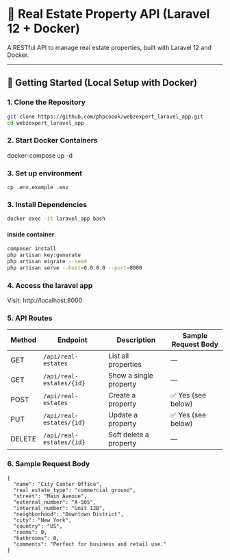 # 🏡 Real Estate Property API (Laravel 12 + Docker)

A RESTful API to manage real estate properties, built with Laravel 12 and Docker.

---

## 🚀 Getting Started (Local Setup with Docker)

### 1. Clone the Repository

```bash
git clone https://github.com/phpcoook/webzexpert_laravel_app.git
cd webzexpert_laravel_app
```

### 2. Start Docker Containers

docker-compose up -d

### 3. Set up environment

```
cp .env.example .env
```

### 3. Install Dependencies

```bash
docker exec -it laravel_app bash
```
#### inside container

```bash
composer install
php artisan key:generate
php artisan migrate --seed
php artisan serve --host=0.0.0.0 --port=8000
```

### 4. Access the laravel app
Visit: http://localhost:8000

### 5. API Routes

| Method | Endpoint                 | Description            | Sample Request Body |
| ------ | ------------------------ | ---------------------- | ------------------- |
| GET    | `/api/real-estates`      | List all properties    | —                   |
| GET    | `/api/real-estates/{id}` | Show a single property | —                   |
| POST   | `/api/real-estates`      | Create a property      | ✅ Yes (see below)   |
| PUT    | `/api/real-estates/{id}` | Update a property      | ✅ Yes (see below)   |
| DELETE | `/api/real-estates/{id}` | Soft delete a property | —                   |

### 6. Sample Request Body

```
{
  "name": "City Center Office",
  "real_estate_type": "commercial_ground",
  "street": "Main Avenue",
  "external_number": "A-505",
  "internal_number": "Unit 12B",
  "neighborhood": "Downtown District",
  "city": "New York",
  "country": "US",
  "rooms": 0,
  "bathrooms": 0,
  "comments": "Perfect for business and retail use."
}

```
